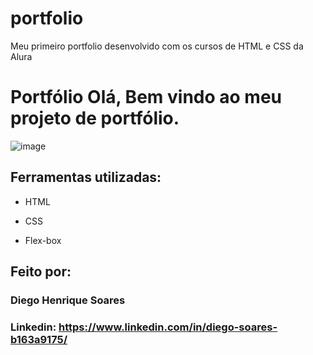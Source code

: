 # portfolio
Meu primeiro portfolio desenvolvido com os cursos de HTML e CSS da Alura

# Portfólio Olá, Bem vindo ao meu projeto de portfólio.

![image](https://user-images.githubusercontent.com/77756047/211304452-220fedf0-f91b-490f-8a65-a60ce860bc5c.png)

## Ferramentas utilizadas:

* HTML

* CSS

* Flex-box

## Feito por:

### Diego Henrique Soares

### Linkedin: https://www.linkedin.com/in/diego-soares-b163a9175/

